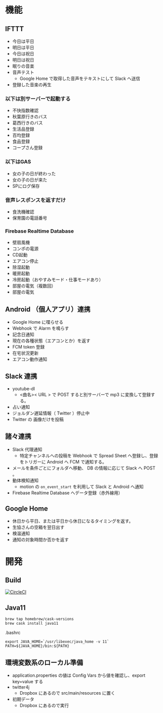 # 機能

## IFTTT

* 今日は平日
* 明日は平日
* 今日は祝日
* 明日は祝日
* 眠りの音楽
* 音声テスト
    * Google Home で取得した音声をテキストにして Slack へ送信
* 登録した音楽の再生

### 以下は別サーバーで起動する

* 不快指数確認
* 秋葉原行きのバス
* 葛西行きのバス
* 生活品登録
* 百均登録
* 食品登録
* コープさん登録

### 以下はGAS

* 女の子の日が終わった
* 女の子の日が来た
* SPにログ保存

### 音声レスポンスを返すだけ

* 食洗機確認
* 保育園の電話番号

### Firebase Realtime Database

* 壁扇風機
* コンポの電源
* CD起動
* エアコン停止
* 除湿起動
* 暖房起動
* 冷房起動（おやすみモード・仕事モードあり）
* 部屋の電気（複数回）
* 部屋の電気

## Android （個人アプリ）連携

* Google Home に喋らせる
* Webhook で Alarm を鳴らす
* 記念日通知
* 現在の各種状態（エアコンとか）を返す
* FCM token 登録
* 在宅状況更新
* エアコン動作通知

## Slack 連携

* youtube-dl
    * <曲名>< URL > で POST すると別サーバーで mp3 に変換して登録する。
* 占い通知
* ジョルダン遅延情報（ Twitter ）停止中
* Twitter の 画像だけを投稿

## 諸々連携

* Slack 代理通知
    * 特定チャンネルへの投稿を Webhook で Spread Sheet へ登録し、登録をトリガーに Android へ FCM で通知する。
* メールを条件ごとにフォルダへ移動、 DB の情報に応じて Slack へ POST 。
* 動体検知通知
    * motion の `on_event_start` を利用して Slack と Android へ通知
* Firebase Realtime Database へデータ登録（赤外線用）

## Google Home

* 休日から平日、または平日から休日になるタイミングを返す。
* 生協さんの空箱を翌日出す
* 検温通知
* 通知の対象時間か否かを返す

# 開発

## Build

[![CircleCI](https://circleci.com/gh/bvlion/BvlionBatch2.svg?style=svg)](https://circleci.com/gh/bvlion/BvlionBatch2)

## Java11

```
brew tap homebrew/cask-versions
brew cask install java11
```

.bashrc
```
export JAVA_HOME=`/usr/libexec/java_home -v 11`
PATH=${JAVA_HOME}/bin:${PATH}
```

## 環境変数系のローカル準備

* application.properties の値は Config Vars から値を確認し、export key=value する
* twitter4j
    * Dropbox にあるので src/main/resources に置く
* 初期データ
    * Dropbox にあるので実行